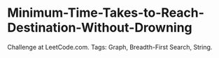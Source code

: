 # Minimum-Time-Takes-to-Reach-Destination-Without-Drowning
Challenge at LeetCode.com. Tags: Graph, Breadth-First Search, String.
